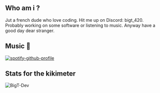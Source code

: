 ## Who am i ?
Jut a french dude who love coding. Hit me up on Discord: bigt_420.
Probably working on some software or listening to music.
Anyway have a good day dear stranger.

## Music 🎵
[![spotify-github-profile](https://spotify-github-profile.vercel.app/api/view?uid=nnbypiv2afuxwi0mxdzxt713e&cover_image=true&theme=novatorem&show_offline=false&background_color=000000&interchange=false&bar_color=53b14f&bar_color_cover=true)](https://github.com/kittinan/spotify-github-profile)

## Stats for the kikimeter
<div>
<img src="https://github-readme-streak-stats.herokuapp.com/?user=BigT-Dev&hide_border=true&background=000000&currStreakNum=C3D1D9&theme=github-dark-blue" alt="BigT-Dev" />
</div>
